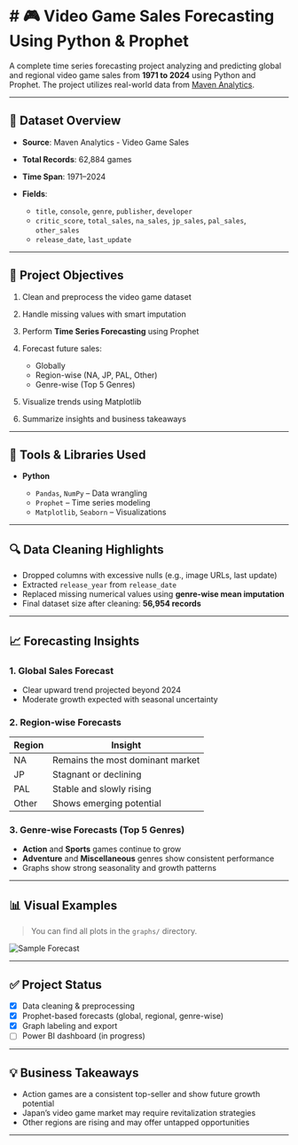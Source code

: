 # # 🎮 Video Game Sales Forecasting Using Python & Prophet

A complete time series forecasting project analyzing and predicting global and regional video game sales from **1971 to 2024** using Python and Prophet. 
The project utilizes real-world data from [Maven Analytics](https://mavenanalytics.io/data-playground).

---

## 📁 Dataset Overview

* **Source**: Maven Analytics - Video Game Sales
* **Total Records**: 62,884 games
* **Time Span**: 1971–2024
* **Fields**:

  * `title`, `console`, `genre`, `publisher`, `developer`
  * `critic_score`, `total_sales`, `na_sales`, `jp_sales`, `pal_sales`, `other_sales`
  * `release_date`, `last_update`

---

## 🎯 Project Objectives

1. Clean and preprocess the video game dataset
2. Handle missing values with smart imputation
3. Perform **Time Series Forecasting** using Prophet
4. Forecast future sales:

   * Globally
   * Region-wise (NA, JP, PAL, Other)
   * Genre-wise (Top 5 Genres)
5. Visualize trends using Matplotlib
6. Summarize insights and business takeaways

---

## 🧪 Tools & Libraries Used

* **Python**

  * `Pandas`, `NumPy` – Data wrangling
  * `Prophet` – Time series modeling
  * `Matplotlib`, `Seaborn` – Visualizations

---

## 🔍 Data Cleaning Highlights

* Dropped columns with excessive nulls (e.g., image URLs, last update)
* Extracted `release_year` from `release_date`
* Replaced missing numerical values using **genre-wise mean imputation**
* Final dataset size after cleaning: **56,954 records**

---

## 📈 Forecasting Insights

### 1. **Global Sales Forecast**

* Clear upward trend projected beyond 2024
* Moderate growth expected with seasonal uncertainty

### 2. **Region-wise Forecasts**

| Region | Insight                          |
| ------ | -------------------------------- |
| NA     | Remains the most dominant market |
| JP     | Stagnant or declining            |
| PAL    | Stable and slowly rising         |
| Other  | Shows emerging potential         |

### 3. **Genre-wise Forecasts (Top 5 Genres)**

* **Action** and **Sports** games continue to grow
* **Adventure** and **Miscellaneous** genres show consistent performance
* Graphs show strong seasonality and growth patterns

---

## 📊 Visual Examples

> You can find all plots in the `graphs/` directory.

![Sample Forecast](graphs/forecast_action.png)

---

## ✅ Project Status

* [x] Data cleaning & preprocessing
* [x] Prophet-based forecasts (global, regional, genre-wise)
* [x] Graph labeling and export
* [ ] Power BI dashboard (in progress)

---

## 💡 Business Takeaways

* Action games are a consistent top-seller and show future growth potential
* Japan’s video game market may require revitalization strategies
* Other regions are rising and may offer untapped opportunities

---
